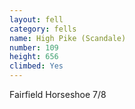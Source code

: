 ```yaml
---
layout: fell
category: fells
name: High Pike (Scandale)
number: 109
height: 656
climbed: Yes
---
```

Fairfield Horseshoe 7/8
